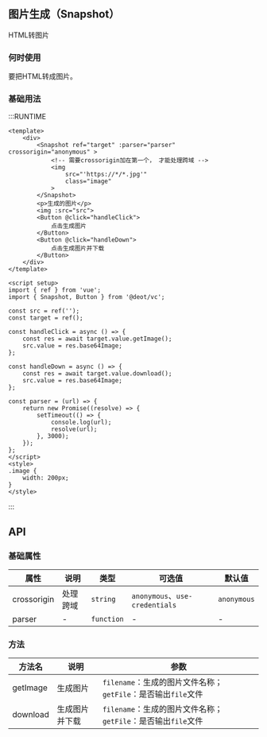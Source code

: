 ## 图片生成（Snapshot）

HTML转图片

### 何时使用

要把HTML转成图片。

### 基础用法

:::RUNTIME
```vue
<template>
	<div>
		<Snapshot ref="target" :parser="parser" crossorigin="anonymous" >
			<!-- 需要crossorigin加在第一个， 才能处理跨域 -->
			<img
				src="'https://*/*.jpg'"
				class="image"
			>
		</Snapshot>
		<p>生成的图片</p>
		<img :src="src">
		<Button @click="handleClick">
			点击生成图片
		</Button>
		<Button @click="handleDown">
			点击生成图片并下载
		</Button>
	</div>
</template>

<script setup>
import { ref } from 'vue';
import { Snapshot, Button } from '@deot/vc';

const src = ref('');
const target = ref();

const handleClick = async () => {
	const res = await target.value.getImage();
	src.value = res.base64Image;
};

const handleDown = async () => {
	const res = await target.value.download();
	src.value = res.base64Image;
};

const parser = (url) => {
	return new Promise((resolve) => {
		setTimeout(() => {
			console.log(url);
			resolve(url);
		}, 3000);
	});
};
</script>
<style>
.image {
	width: 200px;
}
</style>
```
:::

## API

### 基础属性

| 属性          | 说明   | 类型         | 可选值                           | 默认值         |
| ----------- | ---- | ---------- | ----------------------------- | ----------- |
| crossorigin | 处理跨域 | `string`   | `anonymous`、`use-credentials` | `anonymous` |
| parser      | -    | `function` | -                             | -           |


### 方法

| 方法名      | 说明      | 参数                                          |
| -------- | ------- | ------------------------------------------- |
| getImage | 生成图片    | `filename`：生成的图片文件名称；`getFile`：是否输出`file`文件 |
| download | 生成图片并下载 | `filename`：生成的图片文件名称；`getFile`：是否输出`file`文件 |

